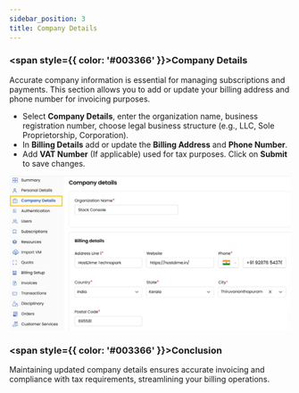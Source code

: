 ```yaml
---
sidebar_position: 3
title: Company Details
---
```


### <span style={{ color: '#003366' }}>Company Details</span>

Accurate company information is essential for managing subscriptions and payments. This section allows you to add or update your billing address and phone number for invoicing purposes.

- Select **Company Details**, enter the organization name, business registration number, choose legal business structure (e.g., LLC, Sole Proprietorship, Corporation).
- In **Billing Details** add or update the **Billing Address** and **Phone Number**.
- Add **VAT Number** (If applicable) used for tax purposes. Click on **Submit** to save changes.

![Company Billing Details](images/company.png)

### <span style={{ color: '#003366' }}>Conclusion</span>
Maintaining updated company details ensures accurate invoicing and compliance with tax requirements, streamlining your billing operations.